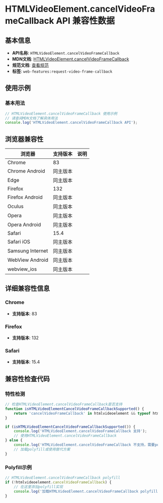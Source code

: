 # HTMLVideoElement.cancelVideoFrameCallback API 兼容性数据

## 基本信息

- **API名称**: `HTMLVideoElement.cancelVideoFrameCallback`
- **MDN文档**: [HTMLVideoElement.cancelVideoFrameCallback](https://developer.mozilla.org/docs/Web/API/HTMLVideoElement/cancelVideoFrameCallback)
- **规范文档**: [查看规范](https://wicg.github.io/video-rvfc/#dom-htmlvideoelement-cancelvideoframecallback)
- **标签**: `web-features:request-video-frame-callback`

## 使用示例

### 基本用法

```javascript
// HTMLVideoElement.cancelVideoFrameCallback 使用示例
// 请查阅MDN文档了解具体用法
console.log('HTMLVideoElement.cancelVideoFrameCallback API');
```

## 浏览器兼容性

| 浏览器 | 支持版本 | 说明 |
|--------|----------|------|
| Chrome | 83 |  |
| Chrome Android | 同主版本 |  |
| Edge | 同主版本 |  |
| Firefox | 132 |  |
| Firefox Android | 同主版本 |  |
| Oculus | 同主版本 |  |
| Opera | 同主版本 |  |
| Opera Android | 同主版本 |  |
| Safari | 15.4 |  |
| Safari iOS | 同主版本 |  |
| Samsung Internet | 同主版本 |  |
| WebView Android | 同主版本 |  |
| webview_ios | 同主版本 |  |

## 详细兼容性信息

### Chrome

- **支持版本**: 83

### Firefox

- **支持版本**: 132

### Safari

- **支持版本**: 15.4

## 兼容性检查代码

### 特性检测

```javascript
// 检查HTMLVideoElement.cancelVideoFrameCallback是否支持
function isHTMLVideoElementCancelVideoFrameCallbackSupported() {
    return 'cancelVideoFrameCallback' in htmlvideoelement && typeof htmlvideoelement.cancelVideoFrameCallback === 'function';
}

if (isHTMLVideoElementCancelVideoFrameCallbackSupported()) {
    console.log('HTMLVideoElement.cancelVideoFrameCallback 支持');
    // 使用HTMLVideoElement.cancelVideoFrameCallback
} else {
    console.log('HTMLVideoElement.cancelVideoFrameCallback 不支持，需要polyfill');
    // 加载polyfill或使用替代方案
}
```

### Polyfill示例

```javascript
// HTMLVideoElement.cancelVideoFrameCallback polyfill
if (!htmlvideoelement.cancelVideoFrameCallback) {
    // 在这里添加polyfill实现
    console.log('加载HTMLVideoElement.cancelVideoFrameCallback polyfill');
}
```


